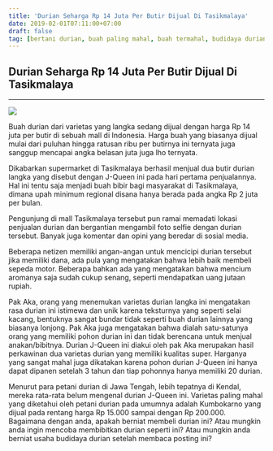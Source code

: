 ```yaml
---
title: 'Durian Seharga Rp 14 Juta Per Butir Dijual Di Tasikmalaya'
date: 2019-02-01T07:11:00+07:00
draft: false
tag: [bertani durian, buah paling mahal, buah termahal, budidaya durian, durian j-queen, durian paling mahal, durian termahal, Info, usaha budidaya]
---
```

## Durian Seharga Rp 14 Juta Per Butir Dijual Di Tasikmalaya
---- 

![](https://www.bisnis7.com/wp-content/uploads/2019/02/durian-j-queen-rp-14-juta-per-butir.jpg) 

Buah durian dari varietas yang langka sedang dijual dengan harga Rp 14 juta per butir di sebuah mall di Indonesia. Harga buah yang biasanya dijual mulai dari puluhan hingga ratusan ribu per butirnya ini ternyata juga sanggup mencapai angka belasan juta juga lho ternyata. 

Dikabarkan supermarket di Tasikmalaya berhasil menjual dua butir durian langka yang disebut dengan J-Queen ini pada hari pertama penjualannya. Hal ini tentu saja menjadi buah bibir bagi masyarakat di Tasikmalaya, dimana upah minimum regional disana hanya berada pada angka Rp 2 juta per bulan. 

Pengunjung di mall Tasikmalaya tersebut pun ramai memadati lokasi penjualan durian dan bergantian mengambil foto selfie dengan durian tersebut. Banyak juga komentar dan opini yang beredar di sosial media. 

Beberapa netizen memiliki angan-angan untuk mencicipi durian tersebut jika memiliki dana, ada pula yang mengatakan bahwa lebih baik membeli sepeda motor. Beberapa bahkan ada yang mengatakan bahwa mencium aromanya saja sudah cukup senang, seperti mendapatkan uang jutaan rupiah. 

Pak Aka, orang yang menemukan varietas durian langka ini mengatakan rasa durian ini istimewa dan unik karena teksturnya yang seperti selai kacang, bentuknya sangat bundar tidak seperti buah durian lainnya yang biasanya lonjong. Pak Aka juga mengatakan bahwa dialah satu-satunya orang yang memiliki pohon durian ini dan tidak berencana untuk menjual anakan/bibitnya. Durian J-Queen ini diakui oleh pak Aka merupakan hasil perkawinan dua varietas durian yang memiliki kualitas super. Harganya yang sangat mahal juga dikatakan karena pohon durian J-Queen ini hanya dapat dipanen setelah 3 tahun dan tiap pohonnya hanya memiliki 20 durian. 

Menurut para petani durian di Jawa Tengah, lebih tepatnya di Kendal, mereka rata-rata belum mengenal durian J-Queen ini. Varietas paling mahal yang diketahui oleh petani durian pada umumnya adalah Kumbokarno yang dijual pada rentang harga Rp 15.000 sampai dengan Rp 200.000. Bagaimana dengan anda, apakah berniat membeli durian ini? Atau mungkin anda ingin mencoba membibitkan durian seperti ini? Atau mungkin anda berniat usaha budidaya durian setelah membaca posting ini?